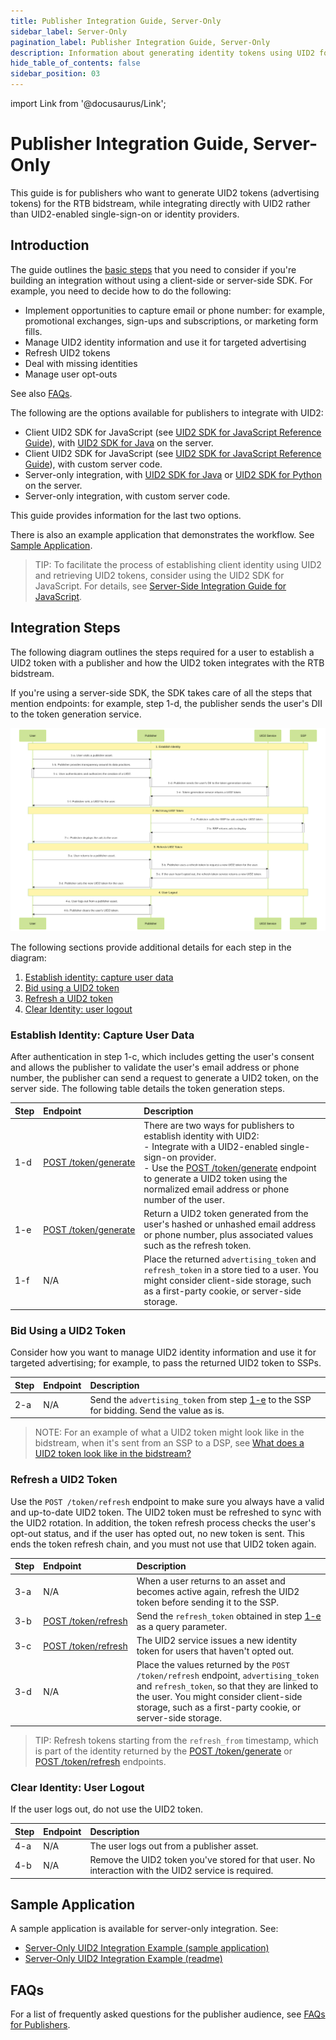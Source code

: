 ```yaml
---
title: Publisher Integration Guide, Server-Only
sidebar_label: Server-Only
pagination_label: Publisher Integration Guide, Server-Only
description: Information about generating identity tokens using UID2 for the RTB bidstream, while integrating directly with UID2 rather than UID2-enabled single-sign-on or identity providers.
hide_table_of_contents: false
sidebar_position: 03
---
```


import Link from '@docusaurus/Link';

# Publisher Integration Guide, Server-Only

This guide is for publishers who want to generate UID2 tokens (advertising tokens) for the RTB bidstream, while integrating directly with UID2 rather than UID2-enabled single-sign-on or identity providers. 

<!-- It includes the following sections:

- [Introduction](#introduction)
- [Integration Steps](#integration-steps)
  - [Establish Identity: Capture User Data](#establish-identity-capture-user-data)
  - [Bid Using UID2 Tokens](#bid-using-a-uid2-token)
  - [Refresh a UID2 Token](#refresh-a-uid2-token)
  - [Clear Identity: User Logout](#clear-identity-user-logout)
  - [Sample Application](#sample-application)
- [FAQs](#faqs) -->

## Introduction

The guide outlines the [basic steps](#integration-steps) that you need to consider if you're building an integration without using a client-side or server-side SDK. For example, you need to decide how to do the following:

- Implement opportunities to capture email or phone number: for example, promotional exchanges, sign-ups and subscriptions, or marketing form fills.
- Manage UID2 identity information and use it for targeted advertising
- Refresh UID2 tokens
- Deal with missing identities
- Manage user opt-outs

See also [FAQs](#faqs).

The following are the options available for publishers to integrate with UID2:

- Client UID2 SDK for JavaScript (see [UID2 SDK for JavaScript Reference Guide](../sdks/client-side-identity.md)), with [UID2 SDK for Java](../sdks/uid2-sdk-ref-java.md) on the server.
- Client UID2 SDK for JavaScript (see [UID2 SDK for JavaScript Reference Guide](../sdks/client-side-identity.md)), with custom server code.
- Server-only integration, with [UID2 SDK for Java](../sdks/uid2-sdk-ref-java.md) or [UID2 SDK for Python](../sdks/uid2-sdk-ref-python.md) on the server.
- Server-only integration, with custom server code.

This guide provides information for the last two options.

There is also an example application that demonstrates the workflow. See [Sample Application](#sample-application).

>TIP: To facilitate the process of establishing client identity using UID2 and retrieving UID2 tokens, consider using the UID2 SDK for JavaScript. For details, see [Server-Side Integration Guide for JavaScript](integration-javascript-server-side.md).

## Integration Steps

The following diagram outlines the steps required for a user to establish a UID2 token with a publisher and how the UID2 token integrates with the RTB bidstream.

If you're using a server-side SDK, the SDK takes care of all the steps that mention endpoints: for example, step 1-d, the publisher sends the user's DII to the token generation service.

![Publisher Flow](images/custom-publisher-integration-mermaid.svg)

The following sections provide additional details for each step in the diagram:
 
 1. [Establish identity: capture user data](#establish-identity-capture-user-data)
 2. [Bid using a UID2 token](#bid-using-a-uid2-token)
 3. [Refresh a UID2 token](#refresh-a-uid2-token)
 4. [Clear Identity: user logout](#clear-identity-user-logout)

### Establish Identity: Capture User Data

After authentication in step 1-c, which includes getting the user's consent and allows the publisher to validate the user's email address or phone number, the publisher can send a request to generate a UID2 token, on the server side. The following table details the token generation steps.

| Step | Endpoint | Description |
| :--- | :--- | :--- |
| 1-d | [POST&nbsp;/token/generate](../endpoints/post-token-generate.md) | There are two ways for publishers to establish identity with UID2:<br/>- Integrate with a UID2-enabled single-sign-on provider.<br/>- Use the [POST&nbsp;/token/generate](../endpoints/post-token-generate.md) endpoint to generate a UID2 token using the normalized email address or phone number of the user. |
| 1-e | [POST&nbsp;/token/generate](../endpoints/post-token-generate.md) | Return a UID2 token generated from the user's hashed or unhashed email address or phone number, plus associated values such as the refresh token. |
| 1-f | N/A | Place the returned `advertising_token` and `refresh_token` in a store tied to a user. You might consider client-side storage, such as a first-party cookie, or server-side storage. |

### Bid Using a UID2 Token

Consider how you want to manage UID2 identity information and use it for targeted advertising; for example, to pass the returned UID2 token to SSPs.

| Step | Endpoint | Description |
| :--- | :--- | :--- |
| 2-a | N/A| Send the `advertising_token` from step [1-e](#establish-identity-capture-user-data) to the SSP for bidding. Send the value as is. |

>NOTE: For an example of what a UID2 token might look like in the bidstream, when it's sent from an SSP to a DSP, see [What does a UID2 token look like in the bidstream?](../getting-started/gs-faqs.md#what-does-a-uid2-token-look-like-in-the-bidstream)

### Refresh a UID2 Token

Use the `POST /token/refresh` endpoint to make sure you always have a valid and up-to-date UID2 token. The UID2 token must be refreshed to sync with the UID2 rotation. In addition, the token refresh process checks the user's opt-out status, and if the user has opted out, no new token is sent. This ends the token refresh chain, and you must not use that UID2 token again.

| Step | Endpoint | Description |
| :--- | :--- | :--- |
| 3-a |N/A | When a user returns to an asset and becomes active again, refresh the UID2 token before sending it to the SSP. | 
| 3-b | [POST&nbsp;/token/refresh](../endpoints/post-token-refresh.md)  | Send the `refresh_token` obtained in step [1-e](#establish-identity-capture-user-data) as a query parameter. |
| 3-c | [POST&nbsp;/token/refresh](../endpoints/post-token-refresh.md) | The UID2 service issues a new identity token for users that haven't opted out. |
| 3-d | N/A| Place the values returned by the `POST /token/refresh` endpoint, `advertising_token` and `refresh_token`, so that they are linked to the user. You might consider client-side storage, such as a first-party cookie, or server-side storage. |

>TIP: Refresh tokens starting from the `refresh_from` timestamp, which is part of the identity returned by the [POST&nbsp;/token/generate](../endpoints/post-token-generate.md) or [POST&nbsp;/token/refresh](../endpoints/post-token-refresh.md) endpoints. 

### Clear Identity: User Logout

If the user logs out, do not use the UID2 token.

| Step | Endpoint | Description |
| :--- | :--- | :--- |
| 4-a | N/A | The user logs out from a publisher asset. |
| 4-b | N/A | Remove the UID2 token you've stored for that user. No interaction with the UID2 service is required. |

## Sample Application

A sample application is available for server-only integration. See:

- [Server-Only UID2 Integration Example (sample application)](https://secure-signals-srvonly-integ.uidapi.com/)
- [Server-Only UID2 Integration Example (readme)](https://github.com/IABTechLab/uid2-examples/blob/main/publisher/server_only/README.md)

## FAQs

For a list of frequently asked questions for the publisher audience, see [FAQs for Publishers](../getting-started/gs-faqs.md#faqs-for-publishers).
